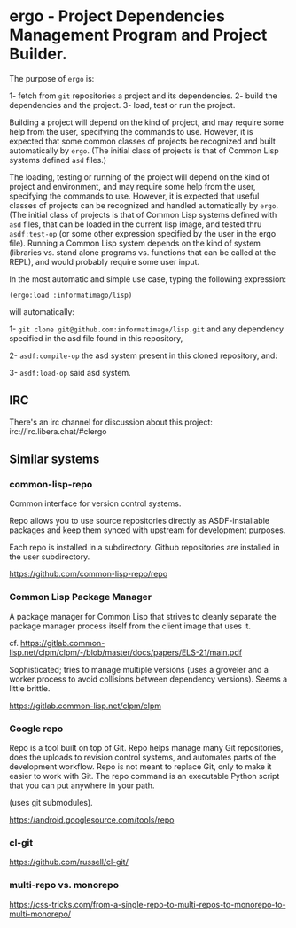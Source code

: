 # ergo - Project Dependencies Management Program and Project Builder.

The purpose of `ergo` is:

1- fetch from `git` repositories a project and its dependencies.
2- build the dependencies and the project.
3- load, test or run the project.

Building a project will depend on the kind of project, and may require
some help from the user, specifying the commands to use.  However, it
is expected that some common classes of projects be recognized and
built automatically by `ergo`.  (The initial class of projects is that
of Common Lisp systems defined `asd` files.)

The loading, testing or running of the project will depend on the kind
of project and environment, and may require some help from the user,
specifying the commands to use.  However, it is expected that useful
classes of projects can be recognized and handled automatically by
`ergo`. (The initial class of projects is that of Common Lisp systems
defined with `asd` files, that can be loaded in the current lisp
image, and tested thru `asdf:test-op` (or some other expression
specified by the user in the ergo file).  Running a Common Lisp system
depends on the kind of system (libraries vs. stand alone programs
vs. functions that can be called at the REPL), and would probably
require some user input.


In the most automatic and simple use case, typing the following expression:

```
(ergo:load :informatimago/lisp)
```

will automatically:

1- `git clone git@github.com:informatimago/lisp.git` and any
   dependency specified in the asd file found in this repository,

2- `asdf:compile-op` the asd system present in this cloned repository,
   and:

3- `asdf:load-op` said asd system.

## IRC

There's an irc channel for discussion about this project: irc://irc.libera.chat/#clergo

## Similar systems

### common-lisp-repo

Common interface for version control systems.

Repo allows you to use source repositories directly as ASDF-installable packages and keep them synced with upstream for development purposes.

Each repo is installed in a subdirectory. Github repositories are installed in the user subdirectory.

https://github.com/common-lisp-repo/repo

### Common Lisp Package Manager

A package manager for Common Lisp that strives to cleanly separate the
package manager process itself from the client image that uses it.

cf. https://gitlab.common-lisp.net/clpm/clpm/-/blob/master/docs/papers/ELS-21/main.pdf

Sophisticated; tries to manage multiple versions (uses a groveler and
a worker process to avoid collisions between dependency versions).
Seems a little brittle.

https://gitlab.common-lisp.net/clpm/clpm

### Google repo

Repo is a tool built on top of Git. Repo helps manage many Git
repositories, does the uploads to revision control systems, and
automates parts of the development workflow. Repo is not meant to
replace Git, only to make it easier to work with Git. The repo command
is an executable Python script that you can put anywhere in your path.

(uses git submodules).

https://android.googlesource.com/tools/repo

### cl-git

https://github.com/russell/cl-git/

### multi-repo vs. monorepo
https://css-tricks.com/from-a-single-repo-to-multi-repos-to-monorepo-to-multi-monorepo/
